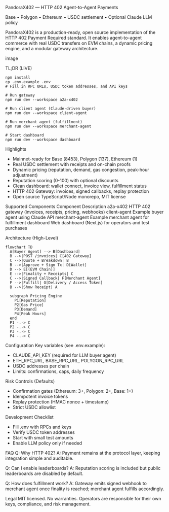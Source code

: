  PandoraX402 — HTTP 402 Agent-to-Agent Payments

Base • Polygon • Ethereum • USDC settlement • Optional Claude LLM policy

PandoraX402 is a production-ready, open source implementation of the HTTP 402 Payment Required
standard. It enables agent-to-agent commerce with real USDC transfers on EVM chains, a dynamic
pricing engine, and a modular gateway architecture.

image

TL;DR (LIVE)
```
npm install
cp .env.example .env
# Fill in RPC URLs, USDC token addresses, and API keys

# Run gateway
npm run dev --workspace a2a-x402

# Run client agent (Claude-driven buyer)
npm run dev --workspace client-agent

# Run merchant agent (fulfillment)
npm run dev --workspace merchant-agent

# Start dashboard
npm run dev --workspace dashboard
```
Highlights
- Mainnet-ready for Base (8453), Polygon (137), Ethereum (1)
- Real USDC settlement with receipts and on-chain proofs
- Dynamic pricing (reputation, demand, gas congestion, peak-hour adjustment)
- Reputation scoring (0-100) with optional discounts
- Clean dashboard: wallet connect, invoice view, fulfillment status
- HTTP 402 Gateway: invoices, signed callbacks, replay protection
- Open source TypeScript/Node monorepo, MIT license

Supported Components
Component           Description
a2a-x402            HTTP 402 gateway (invoices, receipts, pricing, webhooks)
client-agent        Example buyer agent using Claude API
merchant-agent      Example merchant agent for fulfillment
dashboard           Web dashboard (Next.js) for operators and test purchases

Architecture (High-Level)
```mermaid
flowchart TD
  A[Buyer Agent] --> B[Dashboard]
  B -->|POST /invoices| C[402 Gateway]
  C -->|Quote + Breakdown| B
  B -->|Approve + Sign Tx| D[Wallet]
  D --> E[(EVM Chain)]
  E -->|Finality + Receipts| C
  C -->|Signed Callback| F[Merchant Agent]
  F -->|Fulfill| G[Delivery / Access Token]
  B -->|Show Receipt| A

  subgraph Pricing Engine
    P1[Reputation]
    P2[Gas Price]
    P3[Demand]
    P4[Peak Hours]
  end
  P1 -.-> C
  P2 -.-> C
  P3 -.-> C
  P4 -.-> C
```

Configuration
Key variables (see .env.example):
- CLAUDE_API_KEY (required for LLM buyer agent)
- ETH_RPC_URL, BASE_RPC_URL, POLYGON_RPC_URL
- USDC addresses per chain
- Limits: confirmations, caps, daily frequency

Risk Controls (Defaults)
- Confirmation gates (Ethereum: 3+, Polygon: 2+, Base: 1+)
- Idempotent invoice tokens
- Replay protection (HMAC nonce + timestamp)
- Strict USDC allowlist

Development Checklist
- Fill .env with RPCs and keys
- Verify USDC token addresses
- Start with small test amounts
- Enable LLM policy only if needed

FAQ
Q: Why HTTP 402?
A: Payment remains at the protocol layer, keeping integration simple and auditable.

Q: Can I enable leaderboards?
A: Reputation scoring is included but public leaderboards are disabled by default.

Q: How does fulfillment work?
A: Gateway emits signed webhook to merchant agent once finality is reached; merchant agent fulfills accordingly.

Legal
MIT licensed. No warranties. Operators are responsible for their own keys, compliance, and risk management.
